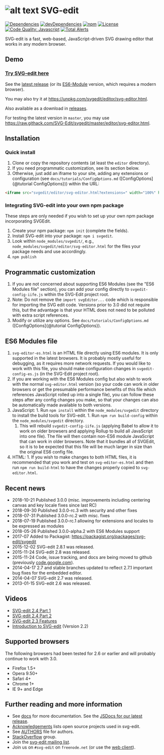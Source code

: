 # ![alt text](https://svg-edit.github.io/svgedit/images/logo48x48.svg "svg-edit logo of a pencil") SVG-edit

[![Dependencies](https://img.shields.io/david/SVG-Edit/svgedit.svg)](https://david-dm.org/SVG-Edit/svgedit)
[![devDependencies](https://img.shields.io/david/dev/SVG-Edit/svgedit.svg)](https://david-dm.org/SVG-Edit/svgedit?type=dev)
[![npm](http://img.shields.io/npm/v/svgedit.svg)](https://www.npmjs.com/package/svgedit)
[![License](https://img.shields.io/npm/l/svgedit.svg)](LICENSE-MIT)
[![Code Quality: Javascript](https://img.shields.io/lgtm/grade/javascript/g/SVG-Edit/svgedit.svg?logo=lgtm&logoWidth=18)](https://lgtm.com/projects/g/SVG-Edit/svgedit/context:javascript)
[![Total Alerts](https://img.shields.io/lgtm/alerts/g/SVG-Edit/svgedit.svg?logo=lgtm&logoWidth=18)](https://lgtm.com/projects/g/SVG-Edit/svgedit/alerts)

SVG-edit is a fast, web-based, JavaScript-driven SVG drawing editor that
works in any modern browser.

## Demo

### [Try SVG-edit here](https://svg-edit.github.io/svgedit/releases/latest/editor/svg-editor.html)

See the [latest release](https://svg-edit.github.io/svgedit/releases/latest/editor/svg-editor.html)
(or its [ES6-Module](https://svg-edit.github.io/svgedit/releases/latest/editor/svg-editor.html) version, which requires a modern browser).

You may also try it at <https://unpkg.com/svgedit/editor/svg-editor.html>.

Also available as a download in [releases](https://github.com/SVG-Edit/svgedit/releases).

For testing the latest version in `master`, you may use
<https://raw.githack.com/SVG-Edit/svgedit/master/editor/svg-editor.html>.

## Installation

### Quick install

1. Clone or copy the repository contents (at least the `editor` directory).
1. If you need programmatic customization, see its section below.
1. Otherwise, just add an iframe to your site, adding any extensions or
  configuration (see `docs/tutorials/ConfigOptions.md`
  ([ConfigOptions]{@tutorial ConfigOptions})) within the URL:
```html
<iframe src="svgedit/editor/svg-editor.html?extensions=" width="100%" height="100%"></iframe>
```

### Integrating SVG-edit into your own npm package

These steps are only needed if you wish to set up your own npm package
incorporating SVGEdit.

1. Create your npm package: `npm init` (complete the fields).
1. Install SVG-edit into your package:
  `npm i svgedit`.
1. Look within `node_modules/svgedit/`, e.g., `node_modules/svgedit/editor/svg-editor.html`
  for the files your package needs and use accordingly.
1. `npm publish`

## Programmatic customization

1. If you are not concerned about supporting ES6 Modules (see the
  "ES6 Modules file" section), you can add your config directly to
  `svgedit-config-iife.js` within the SVG-Edit project root.
  1. Note: Do not remove the `import svgEditor...` code which is responsible for
  importing the SVG edit code. Versions prior to 3.0 did not require this,
  but the advantage is that your HTML does not need to be polluted with
  extra script references.
1. Modify or utilize any options. See `docs/tutorials/ConfigOptions.md`
  ([ConfigOptions]{@tutorial ConfigOptions}).

## ES6 Modules file

1. `svg-editor-es.html` is an HTML file directly using ES6 modules.
  It is only supported in the latest browsers. It is probably mostly
  useful for debugging, as it requires more network requests.
  If you would like to work with this file, you should make configuration
  changes in `svgedit-config-es.js` (in the SVG-Edit project root).
1. If you are working with the ES6 Modules config but also wish to work with
  the normal `svg-editor.html` version (so your code can work in older
  browsers or get the presumable performance benefits of this file which
  references JavaScript rolled up into a single file), you can follow these
  steps after any config changes you make, so that your changes can also be
  automatically made available to both versions.
  1. JavaScript:
    1. Run `npm install` within the `node_modules/svgedit` directory to
      install the build tools for SVG-edit.
    1. Run `npm run build-config` within the `node_modules/svgedit` directory.
      1. This will rebuild `svgedit-config-iife.js` (applying Babel to allow
        it to work on older browsers and applying Rollup to build all
        JavaScript into one file). The file will then contain non-ES6 module
        JavaScript that can work in older browsers. Note that it bundles all
        of SVGEdit, so it is to be expected that this file will be much larger
        in size than the original ES6 config file.
  1. HTML:
    1. If you wish to make changes to both HTML files, it is recommended that you
      work and test on `svg-editor-es.html` and then run `npm run build-html`
      to have the changes properly copied to `svg-editor.html`.

## Recent news

- 2018-10-21 Published 3.0.0 (misc. improvements including centering canvas and
  key locale fixes since last RC)
- 2018-09-30 Published 3.0.0-rc.3 with security and other fixes
- 2018-07-31 Published 3.0.0-rc.2 with misc. fixes
- 2018-07-19 Published 3.0.0-rc.1 allowing for extensions and locales to be
  expressed as modules
- 2018-05-26 Published 3.0.0-alpha.2 with ES6 Modules support
- 2017-07 Added to Packagist: https://packagist.org/packages/svg-edit/svgedit
- 2015-12-02 SVG-edit 2.8.1 was released.
- 2015-11-24 SVG-edit 2.8 was released.
- 2015-11-24 Code, issue tracking, and docs are being moved to github (previously [code.google.com](https://code.google.com/p/svg-edit)).
- 2014-04-17 2.7 and stable branches updated to reflect 2.7.1 important bug fixes for the embedded editor.
- 2014-04-07 SVG-edit 2.7 was released.
- 2013-01-15 SVG-edit 2.6 was released.

## Videos

  * [SVG-edit 2.4 Part 1](https://www.youtube.com/watch?v=zpC7b1ZJvvM)
  * [SVG-edit 2.4 Part 2](https://www.youtube.com/watch?v=mDzZEoGUDe8)
  * [SVG-edit 2.3 Features](https://www.youtube.com/watch?v=RVIcIy5fXOc)
  * [Introduction to SVG-edit](https://www.youtube.com/watch?v=ZJKmEI06YiY) (Version 2.2)

## Supported browsers

The following browsers had been tested for 2.6 or earlier and will probably continue to work with 3.0.

- Firefox 1.5+
- Opera 9.50+
- Safari 4+
- Chrome 1+
- IE 9+ and Edge

## Further reading and more information

 * See [docs](docs/) for more documentation. See the [JSDocs for our latest release](https://svg-edit.github.io/svgedit/releases/latest/docs/jsdoc/index.html).
 * [Acknowledgements](docs/Acknowledgements.md) lists open source projects used in svg-edit.
 * See [AUTHORS](AUTHORS) file for authors.
 * [StackOverflow](https://stackoverflow.com/tags/svg-edit) group.
 * Join the [svg-edit mailing list](https://groups.google.com/forum/#!forum/svg-edit).
 * Join us on `#svg-edit` on `freenode.net` (or use the [web client](https://webchat.freenode.net/?channels=svg-edit)).

